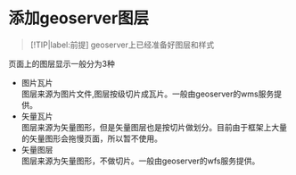 # 添加geoserver图层  

>[!TIP|label:前提]
>geoserver上已经准备好图层和样式  

页面上的图层显示一般分为3种

* 图片瓦片  
  图层来源为图片文件,图层按级切片成瓦片。一般由geoserver的wms服务提供。  
* 矢量瓦片  
  图层来源为矢量图形，但是矢量图层也是按切片做划分。目前由于框架上大量的矢量图形会拖慢页面，所以暂不使用。  
* 矢量图层  
  图层来源为矢量图形，不做切片。一般由geoserver的wfs服务提供。  
